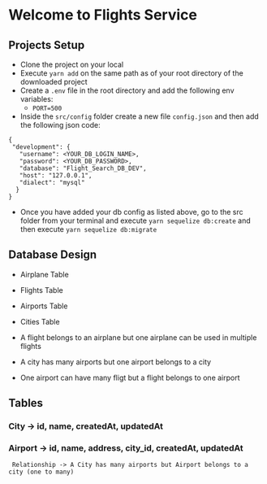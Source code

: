 # Welcome to Flights Service

## Projects Setup

- Clone the project on your local
- Execute `yarn add` on the same path as of your root directory of the downloaded project
- Create a `.env` file in the root directory and add the following env variables:
  - `PORT=500`
- Inside the `src/config` folder create a new file `config.json` and then add the following json code:

```
{
 "development": {
   "username": <YOUR_DB_LOGIN_NAME>,
   "password": <YOUR_DB_PASSWORD>,
   "database": "Flight_Search_DB_DEV",
   "host": "127.0.0.1",
   "dialect": "mysql"
  }
}
```

- Once you have added your db config as listed above, go to the src folder from your terminal and execute `yarn sequelize db:create` and then execute `yarn sequelize db:migrate`

## Database Design

- Airplane Table
- Flights Table
- Airports Table
- Cities Table

- A flight belongs to an airplane but one airplane can be used in multiple flights
- A city has many airports but one airport belongs to a city
- One airport can have many fligt but a flight belongs to one airport

## Tables

### City -> id, name, createdAt, updatedAt

### Airport -> id, name, address, city_id, createdAt, updatedAt

     Relationship -> A City has many airports but Airport belongs to a city (one to many)
